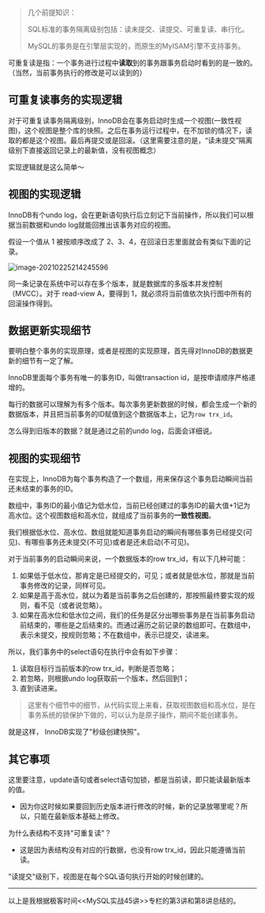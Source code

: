 > 几个前提知识： 
>
> SQL标准的事务隔离级别包括：读未提交、读提交、可重复读、串行化。
>
> MySQL的事务是在引擎层实现的，而原生的MyISAM引擎不支持事务。

可重复读是指：一个事务进行过程中**读取**到的事务跟事务启动时看到的是一致的。（当然，当前事务执行的修改是可以读到的）

## 可重复读事务的实现逻辑

对于可重复读事务隔离级别，InnoDB会在事务启动时生成一个视图(一致性视图)，这个视图是整个库的快照。之后在事务运行过程中，在不加锁的情况下，读取的都是这个视图。最后再提交或是回滚。（这里需要注意的是，“读未提交”隔离级别下直接返回记录上的最新值，没有视图概念）

实现逻辑就是这么简单～

## 视图的实现逻辑

InnoDB有个undo log，会在更新语句执行后立刻记下当前操作，所以我们可以根据当前数据和undo  log就能回推出该事务对应的视图。

假设一个值从 1 被按顺序改成了 2、3、4，在回滚日志里面就会有类似下面的记录。

![image-20210225214245596](https://img.jooks.cn/img/20210225214245.png)

同一条记录在系统中可以存在多个版本，就是数据库的多版本并发控制（MVCC）。对于 read-view A，要得到 1，就必须将当前值依次执行图中所有的回滚操作得到。

## 数据更新实现细节

要明白整个事务的实现原理，或者是视图的实现原理，首先得对InnoDB的数据更新的细节有一定了解。

InnoDB里面每个事务有唯一的事务ID，叫做transaction id，是按申请顺序严格递增的。

每行的数据可以理解为有多个版本。每次事务更新数据的时候，都会生成一个新的数据版本，并且把当前事务的ID赋值到这个数据版本上，记为`row trx_id`。

怎么得到旧版本的数据？就是通过之前的undo log，后面会详细说。

## 视图的实现细节

在实现上，InnoDB为每个事务构造了一个数组，用来保存这个事务启动瞬间当前还未结束的事务的ID。

数组中，事务ID的最小值记为低水位，当前已经创建过的事务ID的最大值+1记为高水位。这个视图数组和高水位，就组成了当前事务的**一致性视图**。

我们根据低水位、高水位、数组就能知道事务启动的瞬间有哪些事务已经提交(可见)、有哪些事务还未提交(不可见)或者是还未启动(不可见)。

对于当前事务的启动瞬间来说，一个数据版本的row trx_id，有以下几种可能：

1. 如果低于低水位，那肯定是已经提交的，可见；或者就是低水位，那就是当前事务修改的记录，同样可见。
2. 如果是高于高水位，就以为着是当前事务之后创建的，那按照最终要实现的规则，看不见（或者说忽略）。
3. 如果在高水位和低水位之间，我们的任务是区分出哪些事务是在当前事务启动前结束的，哪些是之后结束的。而通过遍历之前记录的数组即可。在数组中，表示未提交，按规则忽略；不在数组中，表示已提交，读进来。

所以，我们事务中的select语句在执行中会有如下步骤：

1. 读取目标行当前版本的row trx_id，判断是否忽略；
2. 若忽略，则根据undo log获取前一个版本，然后回到1；
3. 直到读进来。

>  这里有个细节中的细节，从代码实现上来看，获取视图数组和高水位，是在事务系统的锁保护下做的，可以认为是原子操作，期间不能创建事务。

就是这样， InnoDB实现了"秒级创建快照"。

## 其它事项

这里要注意，update语句或者select语句加锁，都是当前读，即只能读最新版本的值。

- 因为你这时候如果要回到历史版本进行修改的时候，新的记录放哪里呢？所以，只能在最新版本基础上修改。



为什么表结构不支持"可重复读"？

- 这是因为表结构没有对应的行数据，也没有row trx_id，因此只能遵循当前读。



"读提交"级别下，视图是在每个SQL语句执行开始的时候创建的。

---



以上是我根据极客时间<<MySQL实战45讲>>专栏的第3讲和第8讲总结的。